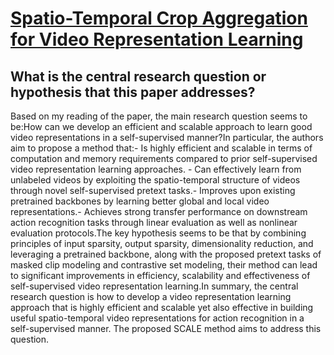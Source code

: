 # [Spatio-Temporal Crop Aggregation for Video Representation Learning](https://arxiv.org/abs/2211.17042)

## What is the central research question or hypothesis that this paper addresses?

 Based on my reading of the paper, the main research question seems to be:How can we develop an efficient and scalable approach to learn good video representations in a self-supervised manner?In particular, the authors aim to propose a method that:- Is highly efficient and scalable in terms of computation and memory requirements compared to prior self-supervised video representation learning approaches. - Can effectively learn from unlabeled videos by exploiting the spatio-temporal structure of videos through novel self-supervised pretext tasks.- Improves upon existing pretrained backbones by learning better global and local video representations.- Achieves strong transfer performance on downstream action recognition tasks through linear evaluation as well as nonlinear evaluation protocols.The key hypothesis seems to be that by combining principles of input sparsity, output sparsity, dimensionality reduction, and leveraging a pretrained backbone, along with the proposed pretext tasks of masked clip modeling and contrastive set modeling, their method can lead to significant improvements in efficiency, scalability and effectiveness of self-supervised video representation learning.In summary, the central research question is how to develop a video representation learning approach that is highly efficient and scalable yet also effective in building useful spatio-temporal video representations for action recognition in a self-supervised manner. The proposed SCALE method aims to address this question.
